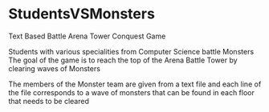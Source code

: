 # StudentsVSMonsters
Text Based Battle Arena Tower Conquest Game

Students with various specialities from Computer Science battle Monsters
The goal of the game is to reach the top of the Arena Battle Tower by clearing waves of Monsters 

The members of the Monster team are given from a text file and each line of the file corresponds to
a wave of monsters that can be found in each floor that needs to be cleared 

